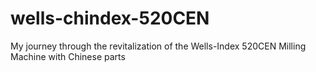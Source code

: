 # wells-chindex-520CEN
My journey through the revitalization of the Wells-Index 520CEN Milling Machine with Chinese parts
